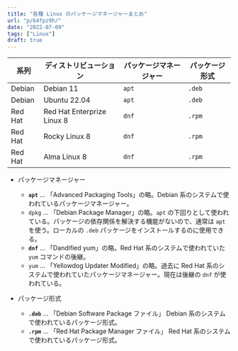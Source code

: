 ```yaml
---
title: "各種 Linux のパッケージマネージャーまとめ"
url: "p/64fpz9h/"
date: "2022-07-09"
tags: ["Linux"]
draft: true
---
```


| 系列 | ディストリビューション | パッケージマネージャー | パッケージ形式 |
| ---- | ---- | ---- | ---- |
| Debian | Debian 11 | `apt` | `.deb` |
| Debian | Ubuntu 22.04 | `apt` | `.deb` |
| Red Hat | Red Hat Enterprize Linux 8 | `dnf` | `.rpm` |
| Red Hat | Rocky Linux 8 | `dnf` | `.rpm` |
| Red Hat | Alma Linux 8 | `dnf` | `.rpm` |

- パッケージマネージャー
  - __`apt`__ ... 「Advanced Packaging Tools」の略。Debian 系のシステムで使われているパッケージマネージャー。
  - `dpkg` ... 「Debian Package Manager」の略。`apt` の下回りとして使われている。パッケージの依存関係を解決する機能がないので、通常は `apt` を使う。ローカルの `.deb` パッケージをインストールするのに使用できる。
  - __`dnf`__ ... 「Dandified yum」の略。Red Hat 系のシステムで使われていた `yum` コマンドの後継。
  - `yum` ... 「Yellowdog Updater Modified」の略。過去に Red Hat 系のシステムで使われていたパッケージマネージャー。現在は後継の `dnf` が使われている。

- パッケージ形式
  - __`.deb`__ ... 「Debian Software Package ファイル」 Debian 系のシステムで使われているパッケージ形式。
  - __`.rpm`__ ... 「Red Hat Package Manager ファイル」 Red Hat 系のシステムで使われているパッケージ形式。


